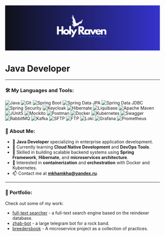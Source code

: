 
![header](acces/header.png)

# Java Developer

---

### 🛠️ My Languages and Tools:

![Java](https://img.shields.io/badge/-Java-090909?style=for-the-badge&logo=openJDK&logoColor=orange)
![Git](https://img.shields.io/badge/-Git-090909?style=for-the-badge&logo=Git&logoColor=F05032)
![Spring Boot](https://img.shields.io/badge/-Spring%20Boot-090909?style=for-the-badge&logo=SpringBoot&logoColor=6DB33F)
![Spring Data JPA](https://img.shields.io/badge/-Spring%20Data%20JPA-090909?style=for-the-badge&logo=Spring&logoColor=6DB33F)
![Spring Data JDBC](https://img.shields.io/badge/-Spring%20Data%20JDBC-090909?style=for-the-badge&logo=Spring&logoColor=6DB33F)
![Spring Security](https://img.shields.io/badge/-Spring%20Security-090909?style=for-the-badge&logo=SpringSecurity&logoColor=6DB33F)
![Keycloak](https://img.shields.io/badge/-Keycloak-090909?style=for-the-badge&logo=Keycloak&logoColor=0077AA)
![Hibernate](https://img.shields.io/badge/-Hibernate-090909?style=for-the-badge&logo=Hibernate&logoColor=59666C)
![Liquibase](https://img.shields.io/badge/-Liquibase-090909?style=for-the-badge&logo=Liquibase&logoColor=0769AD)
![Apache Maven](https://img.shields.io/badge/-Maven-090909?style=for-the-badge&logo=ApacheMaven&logoColor=C71A36)
![JUnit5](https://img.shields.io/badge/-JUnit5-090909?style=for-the-badge&logo=JUnit5&logoColor=25A162)
![Mockito](https://img.shields.io/badge/-Mockito-090909?style=for-the-badge&logo=Mockito&logoColor=25A162)
![Postman](https://img.shields.io/badge/-Postman-090909?style=for-the-badge&logo=Postman&logoColor=FF6C37)
![Docker](https://img.shields.io/badge/-Docker-090909?style=for-the-badge&logo=Docker&logoColor=2496ED)
![Kubernetes](https://img.shields.io/badge/-Kubernetes-090909?style=for-the-badge&logo=Kubernetes&logoColor=326CE5)
![Swagger](https://img.shields.io/badge/-Swagger-090909?style=for-the-badge&logo=Swagger&logoColor=85EA2D)
![RabbitMQ](https://img.shields.io/badge/-RabbitMQ-090909?style=for-the-badge&logo=RabbitMQ&logoColor=FF6600)
![Kafka](https://img.shields.io/badge/-Kafka-090909?style=for-the-badge&logo=ApacheKafka&logoColor=231F20)
![SFTP](https://img.shields.io/badge/-SFTP-090909?style=for-the-badge&logo=SFTP&logoColor=85EA2D)
![FTP](https://img.shields.io/badge/-FTP-090909?style=for-the-badge&logo=FTP&logoColor=85EA2D)
![Loki](https://img.shields.io/badge/-Loki-090909?style=for-the-badge&logo=Loki&logoColor=4E9A06)
![Grafana](https://img.shields.io/badge/-Grafana-090909?style=for-the-badge&logo=Grafana&logoColor=F46800)
![Prometheus](https://img.shields.io/badge/-Prometheus-090909?style=for-the-badge&logo=Prometheus&logoColor=E6522C)


### 🚀 About Me:
- 💼 **Java Developer** specializing in enterprise application development.
- 🌱 Currently learning **Cloud Native Development** and **DevOps Tools**.
- 🔧 Skilled in building scalable backend systems using **Spring Framework**, **Hibernate**, and **microservices architecture**.
- 🐳 Interested in **containerization** and **orchestration** with Docker and Kubernetes.
- 📫 Contact me at **mkhamkha@yandex.ru**.

---

### 📝 Portfolio:
Check out some of my work:
- [full-text searcher](https://github.com/Holy-Raven/simple-reindexer) - a full-text search engine based on the reindexer database.
- [zhab-bot](https://github.com/Holy-Raven/ZhabBot) - a large telegram bot for a rock band.
- [breedersbook](https://github.com/Holy-Raven/breedersbook) - A microservice project as a collection of practices.
